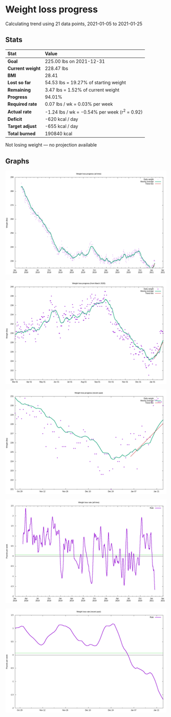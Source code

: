 # Weight loss progress

Calculating trend using 21 data points, 2021-01-05 to 2021-01-25

## Stats

Stat|Value
:-|:-
**Goal**|225.00 lbs on 2021-12-31
**Current weight**|228.47 lbs
**BMI**|28.41
**Lost so far**|54.53 lbs = 19.27% of starting weight
**Remaining**|3.47 lbs =  1.52% of current  weight
**Progress**|94.01%
**Required rate**|0.07 lbs / wk = 0.03% per week
**Actual rate**|-1.24 lbs / wk = -0.54% per week  (r<sup>2</sup> = 0.92)
**Deficit**|-620 kcal / day
**Target adjust**|-655 kcal / day
**Total burned**|190840 kcal

Not losing weight &mdash; no projection available

## Graphs

![](weight-graph-alltime.png)

![](weight-graph-covid.png)

![](weight-graph-recent.png)

![](rate-graph-alltime.png)

![](rate-graph-recent.png)
